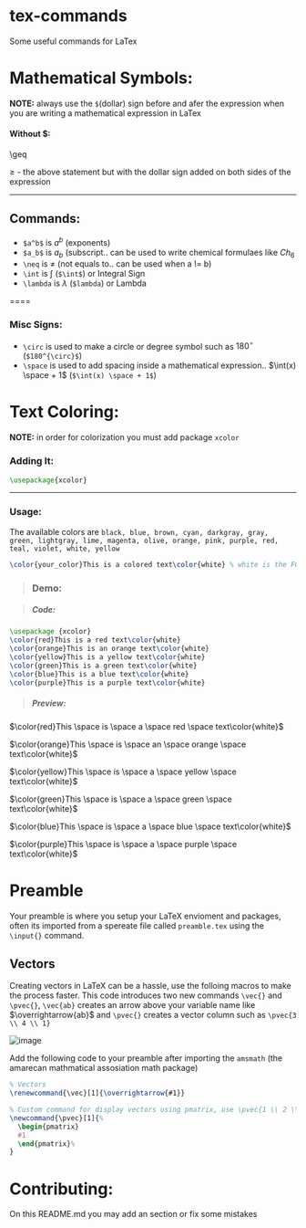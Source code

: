 # tex-commands
Some useful commands for LaTex

# Mathematical Symbols:

**NOTE:** always use the `$`(dollar) sign before and afer the expression when you are writing a mathematical expression in LaTex

#### Without $:
\geq

$\geq$ - the above statement but with the dollar sign added on both sides of the expression

----

## Commands:

- `$a^b$` is $a^b$ (exponents)
- `$a_b$` is $a_b$ (subscript.. can be used to write chemical formulaes like $Ch_6$
- `\neq` is $\neq$ (not equals to.. can be used when a != b)
- `\int` is $\int$ (`$\int$`) or Integral Sign
- `\lambda` is $\lambda$ (`$lambda`) or Lambda

====

### Misc Signs:
- `\circ` is used to make a circle or degree symbol such as  $180^{\circ}$ (`$180^{\circ}$`)
- `\space` is used to add spacing inside a mathematical expression.. $\int(x) \space + 1$ (`$\int(x) \space + 1$`)

# Text Coloring:
**NOTE:** in order for colorization you must add package `xcolor`

### Adding It:
```latex
\usepackage{xcolor}
```

---

### Usage:
The available colors are `black, blue, brown, cyan, darkgray, gray, green, lightgray, lime, magenta, olive, orange, pink, purple, red, teal, violet, white, yellow`

```latex
\color{your_color}This is a colored text\color{white} % white is the FG here
```

> ### Demo:

> ##### Code: 
```latex
\usepackage {xcolor}
\color{red}This is a red text\color{white}
\color{orange}This is an orange text\color{white}
\color{yellow}This is a yellow text\color{white}
\color{green}This is a green text\color{white}
\color{blue}This is a blue text\color{white}
\color{purple}This is a purple text\color{white}
```
> ##### Preview:
$\color{red}This \space is \space a \space red \space text\color{white}$

$\color{orange}This \space is \space an \space orange \space text\color{white}$

$\color{yellow}This \space is \space a \space yellow \space text\color{white}$

$\color{green}This \space is \space a \space green \space text\color{white}$

$\color{blue}This \space is \space a \space blue \space text\color{white}$

$\color{purple}This \space is \space a \space purple \space text\color{white}$

# Preamble
Your preamble is where you setup your LaTeX envioment and packages, often its imported from a spereate file called `preamble.tex` using the `\input{}` command.

## Vectors
Creating vectors in LaTeX can be a hassle, use the folloing macros to make the process faster. This code introduces two new commands `\vec{}` and `\pvec{}`, `\vec{ab}` creates an arrow above your variable name like $\overrightarrow{ab}$ and `\pvec{}` creates a vector column such as `\pvec{3 \\ 4 \\ 1}` 

![image](https://github.com/logicguy1/tex-commands/assets/56993729/ac1e5582-1560-4a0c-b7f4-17b5044c5ec8)

Add the following code to your preamble after importing the `amsmath` (the amarecan mathmatical assosiation math package)
```latex
% Vectors
\renewcommand{\vec}[1]{\overrightarrow{#1}}

% Custom command for display vectors using pmatrix, use \pvec{1 \\ 2 \\ 3}
\newcommand{\pvec}[1]{%
  \begin{pmatrix}
  #1
  \end{pmatrix}%
}
```

# Contributing:
On this README.md you may add an section or fix some mistakes
